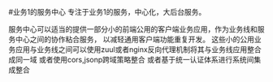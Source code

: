 #业务1的服务中心
专注于业务1的服务，中心化，大后台服务。

服务中心可以适当的提供一部分小的前端公用的客户端业务应用，作为业务线和服务中心之间的协作粘合服务，
以减轻通用客户端功能重复开发。
这些小的公用业务应用与业务线之间可以使用zuul或者nginx反向代理机制将其与业务线应用整合成同一域
或者使用cors,jsonp跨域策略整合
或者基于统一认证体系进行系统间集成整合